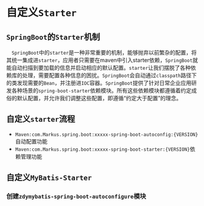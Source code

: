 # 自定义`Starter`

## ``SpringBoot``的`Starter`机制

　`SpringBoot`中的`starter`是一种非常重要的机制，能够抛弃以前繁杂的配置，将其统一集成进`starter`，应用者只需要在maven中引入starter依赖，`SpringBoot`就能自动扫描到要加载的信息并启动相应的默认配置。`starter`让我们摆脱了各种依赖库的处理，需要配置各种信息的困扰。`SpringBoot`会自动通过`classpath`路径下的类发现需要的`Bean`，并注册进`IOC`容器。`SpringBoot`提供了针对日常企业应用研发各种场景的`spring-boot-starter`依赖模块。所有这些依赖模块都遵循着约定成俗的默认配置，并允许我们调整这些配置，即遵循“约定大于配置”的理念。

## 自定义`starter`流程

- `Maven:com.Markus.spring.boot:xxxxx-spring-boot-autoconfig:{VERSION}`自动配置功能
- `Maven:com.Markus.spring.boot:xxxxx-spring-boot-starter:{VERSION}`依赖管理功能

## 自定义`MyBatis-Starter`

### 创建`zdymybatis-spring-boot-autoconfigure`模块

